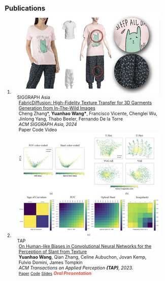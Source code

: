 <h2 id="publications" style="margin: 2px 0px -15px;">Publications</h2>

<div class="publications">
<ol class="bibliography">

<li>
<div class="pub-row">

  <div class="col-sm-3 abbr" style="position: relative;padding-right: 15px;padding-left: 15px;">
    <img src="../assets/img/fabric-diffusion.png" class="teaser img-fluid z-depth-1">
    <abbr class="badge">SIGGRAPH Asia</abbr>
  </div>

  <div class="col-sm-9" style="position: relative;padding-right: 15px;padding-left: 20px;">
    <div class="title"><a href="https://humansensinglab.github.io/fabric-diffusion/">FabricDiffusion: High-Fidelity Texture Transfer for 3D Garments Generation from In-The-Wild Images</a></div>
    <div class="author">Cheng Zhang*, <strong>Yuanhao Wang*</strong>, Francisco Vicente, Chenglei Wu, Jinlong Yang, Thabo Beeler, Fernando De la Torre</div>
    <div class="periodical"><em>ACM SIGGRAPH Asia, 2024</em></div>
    <div class="links">
      <!-- <a href="https://dl.acm.org/doi/full/10.1145/3613451" class="btn btn-sm z-depth-0" role="button" target="_blank" style="font-size:12px;"> -->
      Paper</a>
      <!-- <a href="https://github.com/brownvc/Slant-CNN-Biases" class="btn btn-sm z-depth-0" role="button" target="_blank" style="font-size:12px;"> -->
      Code</a>
      <!-- <a href="https://shorturl.at/frvKU" class="btn btn-sm z-depth-0" role="button" target="_blank" style="font-size:12px;"> -->
      Video</a>
      <!-- <strong><i style="color:#e74d3c">Oral Presentation</i></strong> -->
    </div>
  </div>
</div>
</li>

<li>
<div class="pub-row">

  <div class="col-sm-3 abbr" style="position: relative;padding-right: 15px;padding-left: 15px;">
    <img src="../assets/img/tap2023.png" class="teaser img-fluid z-depth-1">
    <abbr class="badge">TAP</abbr>
  </div>

  <div class="col-sm-9" style="position: relative;padding-right: 15px;padding-left: 20px;">
    <div class="title"><a href="https://dl.acm.org/doi/abs/10.1145/3613451">On Human-like Biases in Convolutional Neural Networks for the Perception of Slant from Texture</a></div>
    <div class="author"><strong>Yuanhao Wang</strong>, Qian Zhang, Celine Aubuchon, Jovan Kemp, Fulvio Domini, James Tompkin</div>
    <div class="periodical"><em>ACM Transactions on Applied Perception <strong>(TAP)</strong>, 2023.</em></div>
    <div class="links">
      <a href="https://dl.acm.org/doi/full/10.1145/3613451" class="btn btn-sm z-depth-0" role="button" target="_blank" style="font-size:12px;">Paper</a>
      <a href="https://github.com/brownvc/Slant-CNN-Biases" class="btn btn-sm z-depth-0" role="button" target="_blank" style="font-size:12px;">Code</a>
      <a href="https://shorturl.at/frvKU" class="btn btn-sm z-depth-0" role="button" target="_blank" style="font-size:12px;">Slides</a>
      <strong><i style="color:#e74d3c">Oral Presentation</i></strong>
    </div>
  </div>
</div>
</li>
  
<br>

</ol>
</div>
